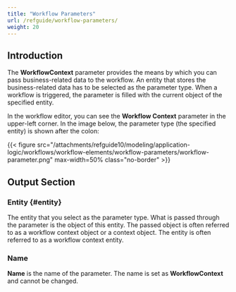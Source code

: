 ```yaml
---
title: "Workflow Parameters"
url: /refguide/workflow-parameters/
weight: 20
---
```


## Introduction

The **WorkflowContext** parameter provides the means by which you can pass business-related data to the workflow. An entity that stores the business-related data has to be selected as the parameter type. When a workflow is triggered, the parameter is filled with the current object of the specified entity.

In the workflow editor, you can see the **Workflow Context** parameter in the upper-left corner. In the image below, the parameter type (the specified entity) is shown after the colon:

{{< figure src="/attachments/refguide10/modeling/application-logic/workflows/workflow-elements/workflow-parameters/workflow-parameter.png" max-width=50% class="no-border" >}}

## Output Section

### Entity {#entity}

The entity that you select as the parameter type. What is passed through the parameter is the object of this entity. The passed object is often referred to as a workflow context object or a context object. The entity is often referred to as a workflow context entity.

### Name

**Name** is the name of the parameter. The name is set as **WorkflowContext** and cannot be changed. 

